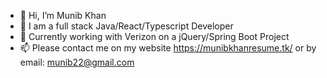 - 👋 Hi, I’m Munib Khan
- 👀 I am a full stack Java/React/Typescript Developer
- 🌱 Currently working with Verizon on a jQuery/Spring Boot Project
- 📫 Please contact me on my website 
  https://munibkhanresume.tk/
  or by email:
  munib22@gmail.com


